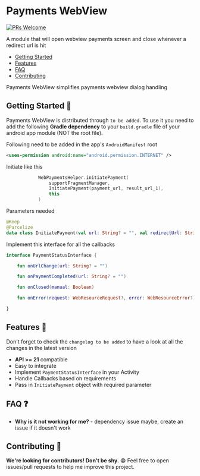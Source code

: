 # Payments WebView

[![PRs Welcome](https://img.shields.io/badge/PRs-welcome-orange.svg)](http://makeapullrequest.com)

A module that will open webview payments screen and close whenever a redirect url is hit

* [Getting Started](#getting-started-)
* [Features](#features-)
* [FAQ](#faq-)
* [Contributing](#contributing-)

Payments WebView simplifies payments webview dialog handling

## Getting Started 👣

Payments WebView is distributed through `to be added`. To use it you need to add the following **Gradle dependency** to your `build.gradle` file of your android app module (NOT the root file).

Following need to be added in the app's `AndroidManifest` root

```xml
<uses-permission android:name="android.permission.INTERNET" />

```

Initiate like this

```kotlin
            WebPaymentsHelper.initiatePayment(
                supportFragmentManager,
                InitiatePayment(payment_url, result_url_1),
                this
            )
```

Parameters needed

```kotlin
@Keep
@Parcelize
data class InitiatePayment(val url: String? = "", val redirectUrl: String? = "") : Parcelable
```

Implement this interface for all the callbacks

```kotlin
interface PaymentStatusInterface {

    fun onUrlChange(url: String? = "")

    fun onPaymentCompleted(url: String? = "")

    fun onClosed(manual: Boolean)

    fun onError(request: WebResourceRequest?, error: WebResourceError?)

}
```

## Features 🧰

Don't forget to check the `changelog to be added` to have a look at all the changes in the latest version

* **API >= 21** compatible
* Easy to integrate
* Implement `PaymentStatusInterface` in your Activity
* Handle Callbacks based on requirements
* Pass in `InitiatePayment` object with required parameter

## FAQ ❓

* **Why is it not working for me?** - dependency issue maybe, create an issue if it doesn't work

## Contributing 🤝

**We're looking for contributors! Don't be shy.** 😁 Feel free to open issues/pull requests to help me improve this project.
